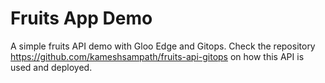 # Fruits App Demo

A simple fruits API demo with Gloo Edge and Gitops. Check the
repository https://github.com/kameshsampath/fruits-api-gitops on how this API is used and deployed.

